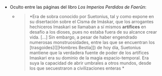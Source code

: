- Oculto entre las páginas del libro *Los Imperios Perdidos de Faerûn*:
	- > *Era de sobra conocido por Suetonius, tal y como expone en su disertación sobre el Cisma de Imáskar, que los arrogantes hechiceros Imaskari se llamaban a sí mismos __artífices__ en desafío a los dioses, pues no estaba fuera de su alcance crear vida. [...] Sin embargo, a pesar de haber engendrado numerosas monstruosidades, entre las que se encuentran los [trasgoides]([[Hombres Bestia]]) de hoy día, Suetonius mantiene que la verdadera fuente de poder de los artífices Imaskari era su dominio de la magia espacio-temporal. Era suya la capacidad de abrir umbrales a otros mundos, desde los que secuestraron a civilizaciones enteras  *